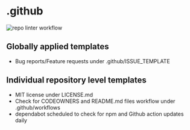 # .github
![repo linter workflow](https://github.com/initialstate/.github/actions/workflows/is-repo-lint.yml/badge.svg)


## Globally applied templates

- Bug reports/Feature requests under .github/ISSUE_TEMPLATE


## Individual repository level templates

- MIT license under LICENSE.md
- Check for CODEOWNERS and README.md files workflow under .github/workflows
- dependabot scheduled to check for npm and Github action updates daily
